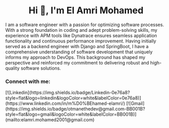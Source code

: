 <h1 align="center">Hi 👋, I'm El Amri Mohamed</h1>
I am a software engineer with a passion for optimizing software processes. With a strong foundation in coding and adept problem-solving skills, my experience with APM tools like Dynatrace ensures seamless application functionality and continuous performance improvement. Having initially served as a backend engineer with Django and SpringBoot, I have a comprehensive understanding of software development that uniquely informs my approach to DevOps. This background has shaped my perspective and reinforced my commitment to delivering robust and high-quality software solutions.

<h3 align="left">Connect with me:</h3>
<p align="left">
[![Linkedin](https://img.shields.io/badge/Linkedin-0e76a8?style=flat&logo=linkedin&logoColor=white&labelColor=0e76a8)](https://www.linkedin.com/in/m%D0%BEhamed-elamri/)
[![Gmail](https://img.shields.io/badge/otmanethedev@gmail.com-BB001B?style=flat&logo=gmail&logoColor=white&labelColor=BB001B)](mailto:elamri.mohamed2001@gmail.com)

